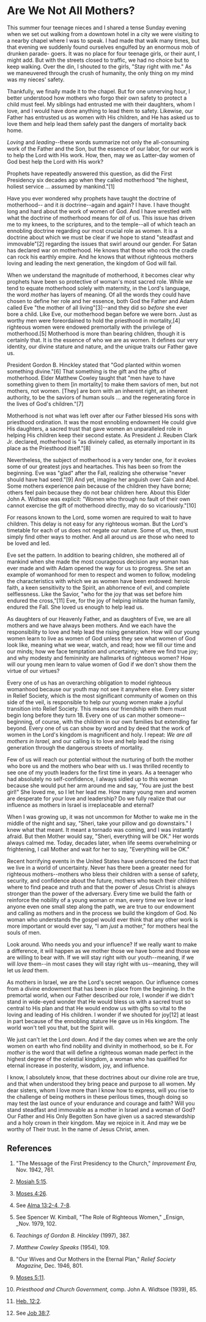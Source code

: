# Are We Not All Mothers?

This summer four teenage nieces and I shared a tense Sunday evening when we
set out walking from a downtown hotel in a city we were visiting to a nearby
chapel where I was to speak. I had made that walk many times, but that evening
we suddenly found ourselves engulfed by an enormous mob of drunken parade-
goers. It was no place for four teenage girls, or their aunt, I might add. But
with the streets closed to traffic, we had no choice but to keep walking. Over
the din, I shouted to the girls, "Stay right with me." As we maneuvered
through the crush of humanity, the only thing on my mind was my nieces'
safety.

Thankfully, we finally made it to the chapel. But for one unnerving hour, I
better understood how mothers who forgo their own safety to protect a child
must feel. My siblings had entrusted me with their daughters, whom I love, and
I would have done anything to lead them to safety. Likewise, our Father has
entrusted us as women with His children, and He has asked us to love them and
help lead them safely past the dangers of mortality back home.

_Loving_ and _leading_--these words summarize not only the all-consuming work
of the Father and the Son, but the essence of our labor, for our work is to
help the Lord with His work. How, then, may we as Latter-day women of God best
help the Lord with His work?

Prophets have repeatedly answered this question, as did the First Presidency
six decades ago when they called motherhood "the highest, holiest service ...
assumed by mankind."[1]

Have you ever wondered why prophets have taught the doctrine of motherhood--
and it _is_ doctrine--again and again? I have. I have thought long and hard
about the work of women of God. And I have wrestled with what the doctrine of
motherhood means for _all_ of us. This issue has driven me to my knees, to the
scriptures, and to the temple--all of which teach an ennobling doctrine
regarding our most crucial role as women. It is a doctrine about which we must
be clear if we hope to stand "steadfast and immovable"[2] regarding the issues
that swirl around our gender. For Satan has declared war on motherhood. He
knows that those who rock the cradle can rock his earthly empire. And he knows
that without righteous mothers loving and leading the next generation, the
kingdom of God will fail.

When we understand the magnitude of motherhood, it becomes clear why prophets
have been so protective of woman's most sacred role. While _we_ tend to equate
motherhood solely with maternity, in the Lord's language, the word _mother_
has layers of meaning. Of all the words they could have chosen to define her
role and her essence, both God the Father and Adam called Eve "the mother of
all living"[3]--and they did so _before_ she ever bore a child. Like Eve, our
motherhood began before we were born. Just as worthy men were foreordained to
hold the priesthood in mortality,[4] righteous women were endowed premortally
with the privilege of motherhood.[5] Motherhood is more than bearing children,
though it is certainly that. It is the essence of who we are as women. It
defines our very identity, our divine stature and nature, and the unique
traits our Father gave us.

President Gordon B. Hinckley stated that "God planted within women something
divine."[6] That something is the gift and the gifts of motherhood. Elder
Matthew Cowley taught that "men have to have something given to them [in
mortality] to make them saviors of men, but not mothers, not women. [They] are
born with an inherent right, an inherent authority, to be the saviors of human
souls ... and the regenerating force in the lives of God's children."[7]

Motherhood is not what was left over after our Father blessed His sons with
priesthood ordination. It was the most ennobling endowment He could give His
daughters, a sacred trust that gave women an unparalleled role in helping His
children keep their second estate. As President J. Reuben Clark Jr. declared,
motherhood is "as divinely called, as eternally important in its place as the
Priesthood itself."[8]

Nevertheless, the subject of motherhood is a very tender one, for it evokes
some of our greatest joys and heartaches. This has been so from the beginning.
Eve was "glad" after the Fall, realizing she otherwise "never should have had
seed."[9] And yet, imagine her anguish over Cain and Abel. Some mothers
experience pain because of the children they have borne; others feel pain
because they do not bear children here. About this Elder John A. Widtsoe was
explicit: "Women who through no fault of their own cannot exercise the gift of
motherhood directly, may do so vicariously."[10]

For reasons known to the Lord, some women are required to wait to have
children. This delay is not easy for any righteous woman. But the Lord's
timetable for each of us does not negate our nature. Some of us, then, must
simply find other ways to mother. And all around us are those who need to be
loved and led.

Eve set the pattern. In addition to bearing children, she mothered all of
mankind when she made the most courageous decision any woman has ever made and
with Adam opened the way for us to progress. She set an example of womanhood
for men to respect and women to follow, modeling the characteristics with
which we as women have been endowed: heroic faith, a keen sensitivity to the
Spirit, an abhorrence of evil, and complete selflessness. Like the Savior,
"who for the joy that was set before him endured the cross,"[11] Eve, for the
joy of helping initiate the human family, endured the Fall. She loved us
enough to help lead us.

As daughters of our Heavenly Father, and as daughters of Eve, we are all
mothers and we have always been mothers. And we each have the responsibility
to love and help lead the rising generation. How will our young women learn to
live as women of God unless they see what women of God look like, meaning what
we wear, watch, and read; how we fill our time and our minds; how we face
temptation and uncertainty; where we find true joy; and why modesty and
femininity are hallmarks of righteous women? How will our young men learn to
value women of God if we don't show them the virtue of our virtues?

Every one of us has an overarching obligation to model righteous womanhood
because our youth may not see it anywhere else. Every sister in Relief
Society, which is the most significant community of women on this side of the
veil, is responsible to help our young women make a joyful transition into
Relief Society. This means our friendship with them must begin long before
they turn 18. Every one of us can mother someone--beginning, of course, with
the children in our own families but extending far beyond. Every one of us can
show by word and by deed that the work of women in the Lord's kingdom is
magnificent and holy. I repeat: _We are all mothers in Israel,_ and our
calling is to love and help lead the rising generation through the dangerous
streets of mortality.

Few of us will reach our potential without the nurturing of both the mother
who bore us and the mothers who bear with us. I was thrilled recently to see
one of my youth leaders for the first time in years. As a teenager who had
absolutely no self-confidence, I always sidled up to this woman because she
would put her arm around me and say, "You are just the best girl!" She loved
me, so I let her lead me. How many young men and women are desperate for
_your_ love and leadership? Do we fully realize that our influence as mothers
in Israel is irreplaceable and eternal?

When I was growing up, it was not uncommon for Mother to wake me in the middle
of the night and say, "Sheri, take your pillow and go downstairs." I knew what
that meant. It meant a tornado was coming, and I was instantly afraid. But
then Mother would say, "Sheri, everything will be OK." Her words always calmed
me. Today, decades later, when life seems overwhelming or frightening, I call
Mother and wait for her to say, "Everything will be OK."

Recent horrifying events in the United States have underscored the fact that
we live in a world of uncertainty. Never has there been a greater need for
righteous mothers--mothers who bless their children with a sense of safety,
security, and confidence about the future, mothers who teach their children
where to find peace and truth and that the power of Jesus Christ is always
stronger than the power of the adversary. Every time we build the faith or
reinforce the nobility of a young woman or man, every time we love or lead
anyone even one small step along the path, we are true to our endowment and
calling as mothers and in the process we build the kingdom of God. No woman
who understands the gospel would ever think that any other work is more
important or would ever say, "I am _just_ a mother," for mothers heal the
souls of men.

Look around. Who needs you and your influence? If we really want to make a
difference, it will happen as we mother those we have borne and those we are
willing to bear with. If we will stay right with our youth--meaning, if we
will _love_ them--in most cases they will stay right with us--meaning, they
will let us _lead_ them.

As mothers in Israel, we are the Lord's secret weapon. Our influence comes
from a divine endowment that has been in place from the beginning. In the
premortal world, when our Father described our role, I wonder if we didn't
stand in wide-eyed wonder that He would bless us with a sacred trust so
central to His plan and that He would endow us with gifts so vital to the
loving and leading of His children. I wonder if we shouted for joy[12] at
least in part because of the ennobling stature He gave us in His kingdom. The
world won't tell you that, but the Spirit will.

We just can't let the Lord down. And if the day comes when we are the only
women on earth who find nobility and divinity in motherhood, so be it. For
_mother_ is the word that will define a righteous woman made perfect in the
highest degree of the celestial kingdom, a woman who has qualified for eternal
increase in posterity, wisdom, joy, and influence.

I know, I absolutely know, that these doctrines about our divine role are
true, and that when understood they bring peace and purpose to all women. My
dear sisters, whom I love more than I know how to express, will you rise to
the challenge of being mothers in these perilous times, though doing so may
test the last ounce of your endurance and courage and faith? Will you stand
steadfast and immovable as a mother in Israel and a woman of God? Our Father
and His Only Begotten Son have given us a sacred stewardship and a holy crown
in their kingdom. May we rejoice in it. And may we be worthy of Their trust.
In the name of Jesus Christ, amen.

## References

  1. "The Message of the First Presidency to the Church," _Improvement Era,_ Nov. 1942, 761.

  2. [Mosiah 5:15](https://www.lds.org/scriptures/bofm/mosiah/5.15?lang=eng#14).

  3. [Moses 4:26](https://www.lds.org/scriptures/pgp/moses/4.26?lang=eng#25).

  4. See [Alma 13:2-4, 7-8](https://www.lds.org/scriptures/bofm/alma/13.2-4,7-8?lang=eng#1).

  5. See Spencer W. Kimball, "The Role of Righteous Women," _Ensign, _Nov. 1979, 102.

  6. _Teachings of Gordon B. Hinckley_ (1997), 387.

  7. _Matthew Cowley Speaks_ (1954), 109.

  8. "Our Wives and Our Mothers in the Eternal Plan," _Relief Society Magazine,_ Dec. 1946, 801.

  9. [Moses 5:11](https://www.lds.org/scriptures/pgp/moses/5.11?lang=eng#10).

  10. _Priesthood and Church Government,_ comp. John A. Widtsoe (1939), 85.

  11. [Heb. 12:2](https://www.lds.org/scriptures/nt/heb/12.2?lang=eng#1).

  12. See [Job 38:7](https://www.lds.org/scriptures/ot/job/38.7?lang=eng#6).

